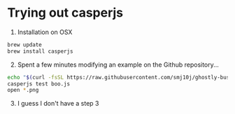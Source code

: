 Trying out casperjs
===================


1. Installation on OSX

  ```bash
  brew update
  brew install casperjs
  ```


2. Spent a few minutes modifying an example on the Github repository...

  ```bash
  echo "$(curl -fsSL https://raw.githubusercontent.com/smj10j/ghostly-business/master/boo.js)" > boo.js
  casperjs test boo.js
  open *.png
  ```


3. I guess I don't have a step 3
  
